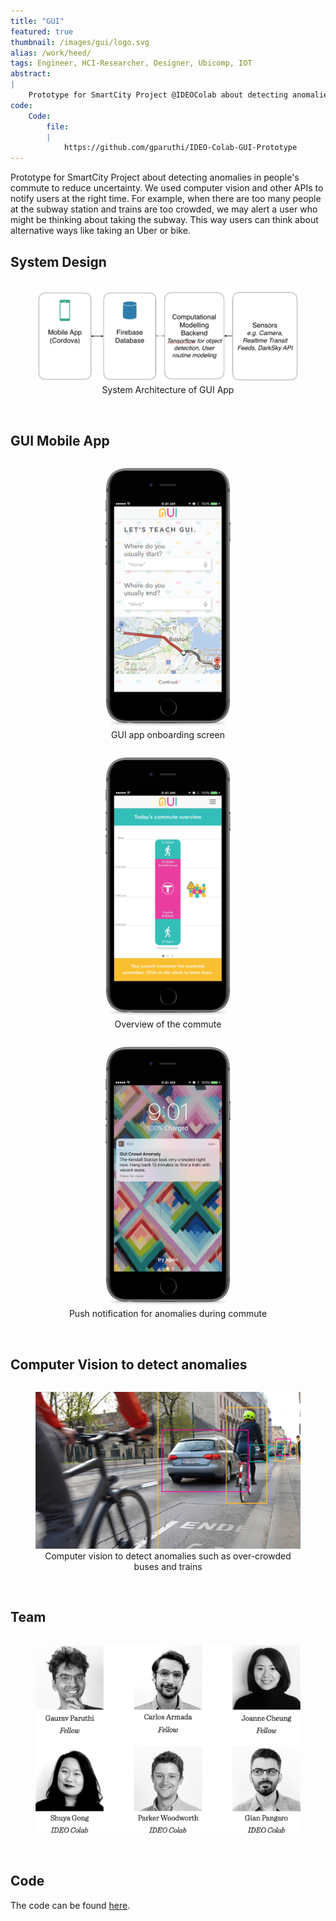 ```yaml
---
title: "GUI"
featured: true
thumbnail: /images/gui/logo.svg
alias: /work/heed/
tags: Engineer, HCI-Researcher, Designer, Ubicomp, IOT
abstract:
|
    Prototype for SmartCity Project @IDEOColab about detecting anomalies in people's commute to reduce uncertainty.
code:
    Code:
        file:
        |   
            https://github.com/gparuthi/IDEO-Colab-GUI-Prototype
---
```


Prototype for SmartCity Project about detecting anomalies in people's commute to reduce uncertainty. We used computer vision and other APIs to notify users at the right time. For example, when there are too many people at the subway station and trains are too crowded, we may alert a user who might be thinking about taking the subway. This way users can think about alternative ways like taking an Uber or bike.

## System Design
<div style="text-align:center">
    <figure style="display: inline-block">
        <img width="600px" src="/images/gui/Architecture.png" >
        <figcaption style="text-align:center">System Architecture of GUI App</figcaption>
    </figure>
</div>
<br/>


## GUI Mobile App
<div style="text-align:center">
    <figure style="display: inline-block">
        <img width="200px" src="/images/gui/onboarding.png" >
        <figcaption style="text-align:center">GUI app onboarding screen</figcaption>
    </figure>
    <figure style="display: inline-block">
        <img width="200px" src="/images/gui/commute-overview.png" >
        <figcaption style="text-align:center">Overview of the commute</figcaption>
    </figure>
    <figure style="display: inline-block">
        <img width="200px" src="/images/gui/anomaly.png" >
        <figcaption style="text-align:center">Push notification for anomalies during commute</figcaption>
    </figure>
</div>

<br/>

## Computer Vision to detect anomalies
<div style="text-align:center">
    <figure style="display: inline-block">
        <img width="600px" src="/images/gui/computer-vision.png" >
        <figcaption style="text-align:center">Computer vision to detect anomalies such as over-crowded buses and trains</figcaption>
    </figure>
</div>

<br/>

## Team
<div style="text-align:center">
    <figure style="display: inline-block">
        <img width="600px" src="/images/gui/team.png" >
        <figcaption style="text-align:center"></figcaption>
    </figure>
</div>
<br/>

## Code
The code can be found [here](https://github.com/gparuthi/IDEO-Colab-GUI-Prototype).